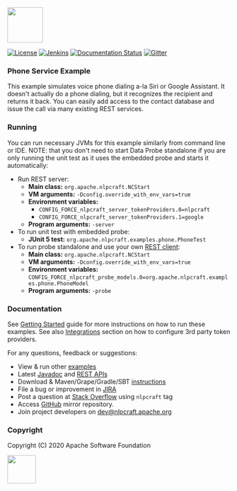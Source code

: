 <!--
 Licensed to the Apache Software Foundation (ASF) under one or more
 contributor license agreements.  See the NOTICE file distributed with
 this work for additional information regarding copyright ownership.
 The ASF licenses this file to You under the Apache License, Version 2.0
 (the "License"); you may not use this file except in compliance with
 the License.  You may obtain a copy of the License at

      http://www.apache.org/licenses/LICENSE-2.0

 Unless required by applicable law or agreed to in writing, software
 distributed under the License is distributed on an "AS IS" BASIS,
 WITHOUT WARRANTIES OR CONDITIONS OF ANY KIND, either express or implied.
 See the License for the specific language governing permissions and
 limitations under the License.
-->

<img src="https://nlpcraft.apache.org/images/nlpcraft_logo_black.gif" height="80px">
<br>

[![License](https://img.shields.io/badge/license-Apache%202-blue.svg)](https://raw.githubusercontent.com/apache/opennlp/master/LICENSE)
[![Jenkins](https://img.shields.io/jenkins/build?jobUrl=https%3A%2F%2Fbuilds.apache.org%2Fview%2FIncubator%2520Projects%2Fjob%2Fincubator-nlpcraft%2F)](https://builds.apache.org/view/Incubator%20Projects/job/incubator-nlpcraft/)
[![Documentation Status](https://img.shields.io/:docs-latest-green.svg)](https://nlpcraft.apache.org/docs.html)
[![Gitter](https://badges.gitter.im/apache-nlpcraft/community.svg)](https://gitter.im/apache-nlpcraft/community)

### Phone Service Example
This example simulates voice phone dialing a-la Siri or Google Assistant.
It doesn't actually do a phone dialing, but it recognizes the recipient and returns it back. You
can easily add access to the contact database and issue the call via many existing REST services.

### Running
You can run necessary JVMs for this example similarly from command line or IDE.
NOTE: that you don't need to start Data Probe standalone if you are only running the unit test as it uses the 
embedded probe and starts it automatically:
 *  Run REST server:
    * **Main class:** `org.apache.nlpcraft.NCStart`
    * **VM arguments:** `-Dconfig.override_with_env_vars=true`
    * **Environment variables:** 
      * `CONFIG_FORCE_nlpcraft_server_tokenProviders.0=nlpcraft`
      * `CONFIG_FORCE_nlpcraft_server_tokenProviders.1=google`
    * **Program arguments:** `-server`
 * To run unit test with embedded probe:
    * **JUnit 5 test:** `org.apache.nlpcraft.examples.phone.PhoneTest`
 * To run probe standalone and use your own [REST client](https://nlpcraft.apache.org/using-rest.html):
    * **Main class:** `org.apache.nlpcraft.NCStart`
    * **VM arguments:** `-Dconfig.override_with_env_vars=true`
    * **Environment variables:** `CONFIG_FORCE_nlpcraft_probe_models.0=org.apache.nlpcraft.examples.phone.PhoneModel`
    * **Program arguments:** `-probe`

### Documentation  
See [Getting Started](https://nlpcraft.apache.org/getting-started.html) guide for more instructions on how to run these examples.
See also [Integrations](https://nlpcraft.apache.org/intergrations.html) section on how to configure 3rd party token providers.

For any questions, feedback or suggestions:

 * View & run other [examples](https://github.com/apache/incubator-nlpcraft/tree/master/src/main/scala/org/apache/nlpcraft/examples)
 * Latest [Javadoc](http://nlpcraft.apache.org/apis/latest/index.html) and [REST APIs](https://nlpcraft.apache.org/using-rest.html)
 * Download & Maven/Grape/Gradle/SBT [instructions](https://nlpcraft.apache.org/download.html)
 * File a bug or improvement in [JIRA](https://issues.apache.org/jira/projects/NLPCRAFT)
 * Post a question at [Stack Overflow](https://stackoverflow.com/questions/ask) using <code>nlpcraft</code> tag
 * Access [GitHub](https://github.com/apache/incubator-nlpcraft) mirror repository.
 * Join project developers on [dev@nlpcraft.apache.org](mailto:dev-subscribe@nlpcraft.apache.org)

### Copyright
Copyright (C) 2020 Apache Software Foundation

<img src="https://www.apache.org/img/ASF20thAnniversary.jpg" height="64px">


